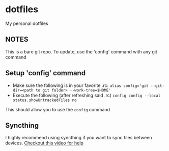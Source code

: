 # dotfiles
My personal dotfiles

## NOTES
This is a bare git repo. To update, use the 'config' command with any git command

## Setup 'config' command
* Make sure the following is in your favorite .rc:
    `alias config='git --git-dir=<path to git folder> --work-tree=$HOME'`
* Execute the following (after refreshing said .rc)
    `config config --local status.showUntrackedFiles no`

This should allow you to use the `config` command

## Syncthing
I highly recommend using syncthing if you want to sync files between devices. [Checkout this video for help](https://www.youtube.com/watch?v=PSx-BkMOPF4)
